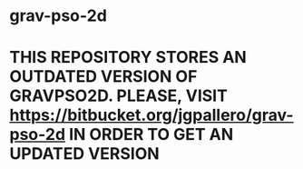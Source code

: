 # grav-pso-2d

# THIS REPOSITORY STORES AN OUTDATED VERSION OF GRAVPSO2D. PLEASE, VISIT https://bitbucket.org/jgpallero/grav-pso-2d IN ORDER TO GET AN UPDATED VERSION
